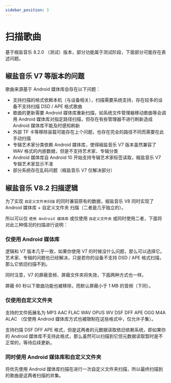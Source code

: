 ```yaml
---
sidebar_position: 3
---
```


# 扫描歌曲

基于椒盐音乐 8.2.0 （测试）版本，部分功能属于测试阶段，下面部分可能存在表述问题。

## 椒盐音乐 V7 等版本的问题

歌曲来源基于 Android 媒体库会存在以下问题：

- 支持扫描的格式依赖本机（与设备相关），扫描需要系统支持，存在较多的设备不支持扫描 DSD / APE 格式歌曲
- 歌曲的更新需要 Android 媒体库重新扫描，如系统文件管理器移动歌曲等会调用 Android 媒体库对指定路径扫描，但存在有些管理器不进行刷新造成 Android 媒体库不能及时感知刷新
- 外部 TF 卡等移除装载可能存在上个问题，也存在完全的路径不同而需要在此手动扫描
- 专辑艺术家分类依赖 Android 媒体库，使得椒盐音乐 V7 版本虽然兼容了 WAV 格式的内嵌数据，但是不支持艺术家、专辑分类
- Android 媒体库自 Android 10 开始支持专辑艺术家标签读取，椒盐音乐 V7 专辑艺术家显示不准
- 部分系统存在乱码问题（椒盐音乐 V7 仅解决部分）

## 椒盐音乐 V8.2 扫描逻辑

为了实现 `自定义文件夹扫描` 的同时兼容原有的数据，椒盐音乐 V8 同时实现了 Android 媒体库 + 自定义文件夹 扫描（二者是几乎独立的）。

所以可以仅 `使用 Android 媒体库` 或仅使用 `自定义文件夹` 或同时使用二者，下面将对此三种情况的扫描进行说明：

### 仅使用 Android 媒体库

逻辑和 V7 版本几乎一致，如果你使用 V7 的时候没什么问题，那么可以选择它。艺术家、专辑的问题也已经解决，只是若你的设备不支持 DSD / APE 格式扫描，那么它依旧扫描不到。

同时注意，V7 的屏蔽音频、屏蔽文件夹将失效，下面两种方式也一样。

屏蔽 60 秒以下歌曲功能也被移除，而默认屏蔽小于 1 MB 的音频（下同）。

### 仅使用自定义文件夹

支持的文件拓展名为 MP3 AAC FLAC WAV OPUS WV DSF DFF APE OGG M4A ALAC （仅使用 Android 媒体库方式也被限制在这些格式中，仅允许子集）。

支持扫描 DSF DFF APE 格式，但是这两者的元数据读取依旧依赖系统，即如果你的 Android 媒体库不支持此格式，那么虽然可以扫描到它但元数据读取暂时是不正常的，等待后续更新。

### 同时使用 Android 媒体库和自定义文件夹

将优先使用 Android 媒体库扫描在进行一次自定义文件夹扫描，所以最终扫描到的歌曲是这两者扫描的并集。